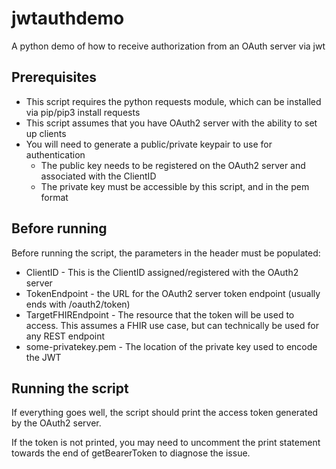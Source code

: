 # jwtauthdemo
A python demo of how to receive authorization from an OAuth server via jwt

## Prerequisites
* This script requires the python requests module, which can be installed via pip/pip3 install requests
* This script assumes that you have OAuth2 server with the ability to set up clients
* You will need to generate a public/private keypair to use for authentication
    * The public key needs to be registered on the OAuth2 server and associated with the ClientID
    * The private key must be accessible by this script, and in the pem format

## Before running
Before running the script, the parameters in the header must be populated:
* ClientID - This is the ClientID assigned/registered with the OAuth2 server
* TokenEndpoint - the URL for the OAuth2 server token endpoint (usually ends with /oauth2/token)
* TargetFHIREndpoint - The resource that the token will be used to access.  This assumes a FHIR use case, but can technically be used for any REST endpoint
* some-privatekey.pem - The location of the private key used to encode the JWT

## Running the script
If everything goes well, the script should print the access token generated by the OAuth2 server.

If the token is not printed, you may need to uncomment the print statement towards the end of getBearerToken to diagnose the issue.

